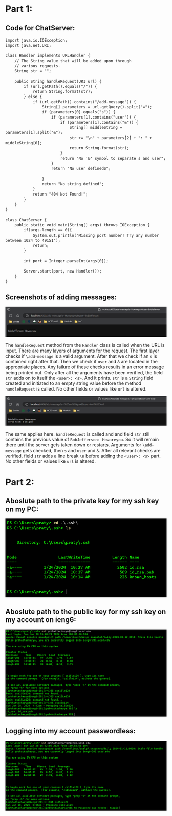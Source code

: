 # Part 1:

## Code for ChatServer:

```
import java.io.IOException;
import java.net.URI;

class Handler implements URLHandler {
    // The String value that will be added upon through
    // various requests.
    String str = "";

    public String handleRequest(URI url) {
        if (url.getPath().equals("/")) {
            return String.format(str);
        } else {
            if (url.getPath().contains("/add-message")) {
                String[] parameters = url.getQuery().split("=");
                if (parameters[0].equals("s")) {
                    if (parameters[1].contains("user")) {
                        if (parameters[1].contains("&")) {
                            String[] middleString = parameters[1].split("&");
                            str += "\n" + parameters[2] + ": " + middleString[0];
                            return String.format(str);
                        }
                        return "No '&' symbol to separate s and user";
                    }
                    return "No user definedS";

                }
                return "No string defined";
            }
            return "404 Not Found!";
        }
    }
}

class ChatServer {
    public static void main(String[] args) throws IOException {
        if(args.length == 0){
            System.out.println("Missing port number! Try any number between 1024 to 49151");
            return;
        }

        int port = Integer.parseInt(args[0]);

        Server.start(port, new Handler());
    }
}
```

## Screenshots of adding messages:

![Image](Screenshot2024-01-28155734.png)

The `handleRequest` method from the `Handler` class is called when the URL is input. There are many layers of arguments for the request. The first layer checks if `\add-message` is a valid argument. After that we check if an `s` is contained right after that. Then we check if `user` and `&` are located in the appropriate places. Any failure of these checks results in an error message being printed out. Only after all the arguments have been verified, the field `str` adds on to itself the `<user>: <s>`. And it prints. `str` is a `String` field created and initiated to an empty string value before the method `handleRequest` is called. No other fields or values like `url` is altered. 


![Image](Screenshot2024-01-28161853.png)

The same applies here. `handleRequest` is called and and field `str` still contains the previous value of `BobJefferson: Howareyou`. So it will remain there until the server gets taken down or restarts. Arguments for `\add-message` gets checked, then `s` and `user` and `&`. After all relevant checks are verified, field `str` adds a line break `\n` before adding the `<user>: <s>` part. No other fields or values like `url` is altered. 

# Part 2:

## Aboslute path to the private key for my ssh key on my PC:

![Image](Screenshot2024-01-28163556.png)

## Aboslute path to the public key for my ssh key on my account on ieng6:

![Image](Screenshot2024-01-28164313.png)

## Logging into my account passwordless:

![Image](Screenshot2024-01-28164548.png)
